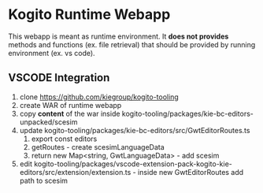 Kogito Runtime Webapp
==================================

This webapp is meant as runtime environment. It **does not provides** methods and functions (ex. file retrieval) that should be provided by running environment (ex. vs code).

VSCODE Integration
------------------

1. clone https://github.com/kiegroup/kogito-tooling
2. create WAR of runtime webapp
3. copy **content** of the war inside kogito-tooling/packages/kie-bc-editors-unpacked/scesim
4. update kogito-tooling/packages/kie-bc-editors/src/GwtEditorRoutes.ts
    1. export const editors
    2. getRoutes - create scesimLanguageData
    3. return new Map<string, GwtLanguageData> - add scesim
5. edit kogito-tooling/packages/vscode-extension-pack-kogito-kie-editors/src/extension/extension.ts - inside new GwtEditorRoutes add
    path to scesim
    
